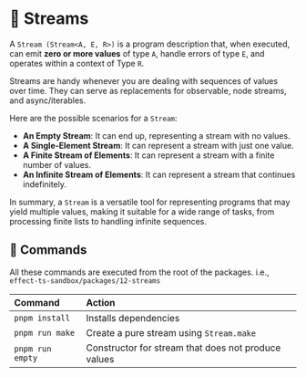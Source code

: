 # 🎏 Streams

A `Stream (Stream<A, E, R>)` is a program description that, when executed, can emit **zero or more values** of type `A`, handle errors of type `E`, and operates within a context of Type `R`.

Streams are handy whenever you are dealing with sequences of values over time. They can serve as replacements for observable, node streams, and async/iterables.

Here are the possible scenarios for a `Stream`:

- **An Empty Stream**: It can end up, representing a stream with no values.
- **A Single-Element Stream**: It can represent a stream with just one value.
- **A Finite Stream of Elements**: It can represent a stream with a finite number of values.
- **An Infinite Stream of Elements**: It can represent a stream that continues indefinitely.

In summary, a `Stream` is a versatile tool for representing programs that may yield multiple values, making it suitable for a wide range of tasks, from processing finite lists to handling infinite sequences.

## 🧞 Commands

All these commands are executed from the root of the packages. i.e., `effect-ts-sandbox/packages/12-streams`

| Command          | Action                                              |
| :--------------- | :-------------------------------------------------- |
| `pnpm install`   | Installs dependencies                               |
| `pnpm run make`  | Create a pure stream using `Stream.make`            |
| `pnpm run empty` | Constructor for stream that does not produce values |

